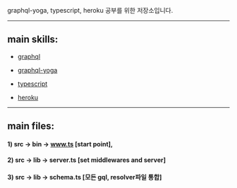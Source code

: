 graphql-yoga, typescript, heroku 공부를 위한 저장소입니다.

---

## main skills:

- [graphql](https://github.com/graphql/graphql-js)

- [graphql-yoga](https://github.com/prisma-labs/graphql-yoga)
- [typescript](https://www.typescriptlang.org/)
- [heroku](https://id.heroku.com/)

---

## main files:

#### 1) src -> bin -> www.ts [start point],

#### 2) src -> lib -> server.ts [set middlewares and server]

#### 3) src -> lib -> schema.ts [모든 gql, resolver파일 통합]

